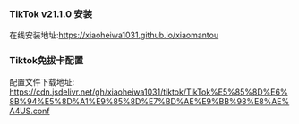 ### TikTok v21.1.0 安装
在线安装地址:https://xiaoheiwa1031.github.io/xiaomantou

###  Tiktok免拔卡配置
配置文件下载地址: https://cdn.jsdelivr.net/gh/xiaoheiwa1031/tiktok/TikTok%E5%85%8D%E6%8B%94%E5%8D%A1%E9%85%8D%E7%BD%AE%E9%BB%98%E8%AE%A4US.conf
